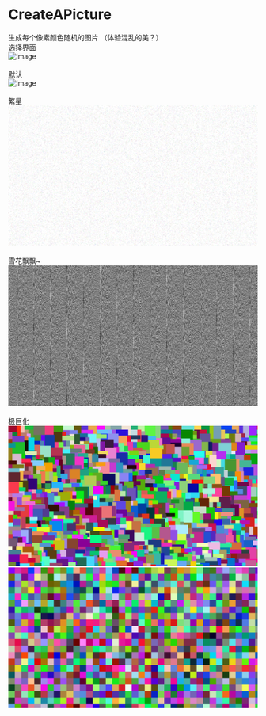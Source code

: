 # CreateAPicture
生成每个像素颜色随机的图片
（体验混乱的美？）
</br>
选择界面
</br>
![image](images/Snipaste_2022-05-23_07-56-56.png)
</br>
</br>
默认
</br>
![image](images/2022_5_23_7-56-4.png)
</br>
</br>
繁星
</br>
![image](images/2022_5_23_7-56-15.png)
</br>
</br>
雪花飘飘~
</br>
![image](images/2022_5_23_7-56-22.png)
</br>
</br>
极巨化
</br>
![image](images/2022_5_23_7-56-32.png)
![image](images/2022_5_23_7-56-42.png)
</br>
